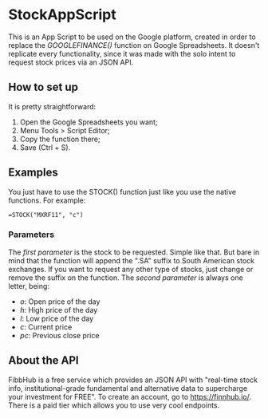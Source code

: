 # StockAppScript
This is an App Script to be used on the Google platform, created in order to replace the *GOOGLEFINANCE()* function on Google Spreadsheets.
It doesn't replicate every functionality, since it was made with the solo intent to request stock prices via an JSON API.

## How to set up
It is pretty straightforward:
1. Open the Google Spreadsheets you want;
2. Menu Tools > Script Editor;
3. Copy the function there;
4. Save (Ctrl + S).

## Examples
You just have to use the STOCK() function just like you use the native functions. For example:

	=STOCK("MXRF11", "c")

### Parameters
The *first parameter* is the stock to be requested. Simple like that. But bare in mind that the function will append the ".SA" suffix to South American stock exchanges. If you want to request any other type of stocks, just change or remove the suffix on the function.
The *second parameter* is always one letter, being:
- *o*: Open price of the day
- *h*: High price of the day
- *l*: Low price of the day
- *c*: Current price
- *pc*: Previous close price

## About the API
FibbHub is a free service which provides an JSON API with "real-time stock info, institutional-grade fundamental and alternative data to supercharge your investment for FREE". To create an account, go to https://finnhub.io/.
There is a paid tier which allows you to use very cool endpoints.
